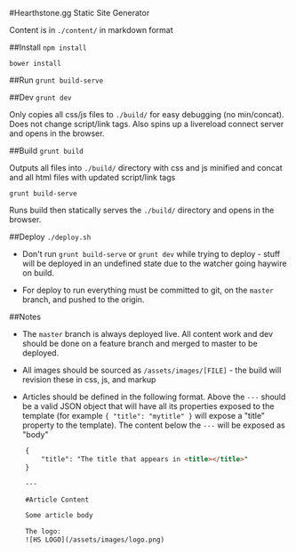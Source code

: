 #Hearthstone.gg Static Site Generator

Content is in ``./content/`` in markdown format


##Install
``npm install``

``bower install``



##Run
``grunt build-serve``



##Dev
``grunt dev``

Only copies all css/js files to ``./build/`` for easy debugging (no min/concat).  Does not change script/link tags.  Also
spins up a livereload connect server and opens in the browser.



##Build
``grunt build``

Outputs all files into ``./build/`` directory with css and js minified and concat and all html files with updated script/link tags


``grunt build-serve``

Runs build then statically serves the ``./build/`` directory and opens in the browser.



##Deploy
``./deploy.sh``

* Don't run ``grunt build-serve`` or ``grunt dev`` while trying to deploy - stuff will be deployed in an undefined state due to the watcher going haywire on build.

* For deploy to run everything must be committed to git, on the ``master`` branch, and pushed to the origin.



##Notes

* The ``master`` branch is always deployed live.  All content work and dev should be done on a feature branch and merged to master to be deployed.

* All images should be sourced as ``/assets/images/[FILE]`` - the build will revision these in css, js, and markup

* Articles should be defined in the following format.  Above the ``---`` should be a valid JSON object that will have all its properties exposed to the template (for example ``{ "title": "mytitle" }`` will expose a "title" property to the template).  The content below the ``---`` will be exposed as "body"

```html
	{
		"title": "The title that appears in <title></title>"
	}

	---

	#Article Content

	Some article body

	The logo:
	![HS LOGO](/assets/images/logo.png)
```